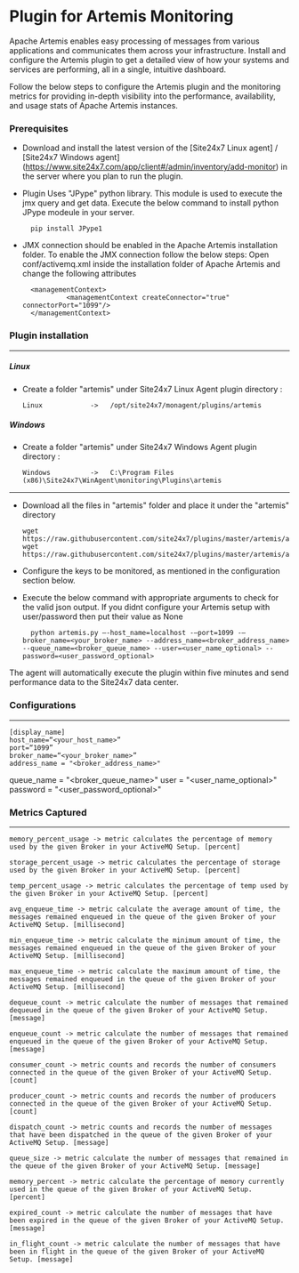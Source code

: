 Plugin for Artemis Monitoring 
==============================================

Apache Artemis enables easy processing of messages from various applications and communicates them across your infrastructure. Install and configure the Artemis plugin to get a detailed view of how your systems and services are performing, all in a single, intuitive dashboard.

Follow the below steps to configure the Artemis plugin and the monitoring metrics for providing in-depth visibility into the performance, availability, and usage stats of Apache Artemis instances.

### Prerequisites

- Download and install the latest version of the [Site24x7 Linux agent] / [Site24x7 Windows agent] (https://www.site24x7.com/app/client#/admin/inventory/add-monitor) in the server where you plan to run the plugin. 

- Plugin Uses "JPype" python library. This module is used to execute the jmx query and get data. Execute the below command to install python JPype modeule in your server.  

		pip install JPype1
		
- JMX connection should be enabled in the Apache Artemis installation folder. To enable the JMX connection follow the below steps: Open conf/activemq.xml inside the installation folder of Apache Artemis and change the following attributes

		<managementContext>
    		     <managementContext createConnector="true" connectorPort="1099"/>
		</managementContext>


### Plugin installation
---
##### Linux 

- Create a folder "artemis" under Site24x7 Linux Agent plugin directory : 

      Linux            ->   /opt/site24x7/monagent/plugins/artemis

##### Windows 

- Create a folder "artemis" under Site24x7 Windows Agent plugin directory : 

      Windows          ->   C:\Program Files (x86)\Site24x7\WinAgent\monitoring\Plugins\artemis
      
---

- Download all the files in "artemis" folder and place it under the "artemis" directory

	  wget https://raw.githubusercontent.com/site24x7/plugins/master/artemis/artemis.py
	  wget https://raw.githubusercontent.com/site24x7/plugins/master/artemis/artemis.cfg
	
- Configure the keys to be monitored, as mentioned in the configuration section below.

- Execute the below command with appropriate arguments to check for the valid json output. If you didnt configure your Artemis setup with user/password then put their value as None

		python artemis.py –-host_name=localhost -–port=1099 -–broker_name=<your_broker_name> --address_name=<broker_address_name> --queue_name=<broker_queue_name> --user=<user_name_optional> --password=<user_password_optional>


The agent will automatically execute the plugin within five minutes and send performance data to the Site24x7 data center.

### Configurations
---
	[display_name]
	host_name=“<your_host_name>”
	port=“1099”
	broker_name=“<your_broker_name>”
	address_name = "<broker_address_name>"
  queue_name = "<broker_queue_name>"
  user = "<user_name_optional>"
  password = "<user_password_optional>"

### Metrics Captured
---
	memory_percent_usage -> metric calculates the percentage of memory used by the given Broker in your ActiveMQ Setup. [percent]

	storage_percent_usage -> metric calculates the percentage of storage used by the given Broker in your ActiveMQ Setup. [percent]

	temp_percent_usage -> metric calculates the percentage of temp used by the given Broker in your ActiveMQ Setup. [percent]

	avg_enqueue_time -> metric calculate the average amount of time, the messages remained enqueued in the queue of the given Broker of your ActiveMQ Setup. [millisecond]

	min_enqueue_time -> metric calculate the minimum amount of time, the messages remained enqueued in the queue of the given Broker of your ActiveMQ Setup. [millisecond]

	max_enqueue_time -> metric calculate the maximum amount of time, the messages remained enqueued in the queue of the given Broker of your ActiveMQ Setup. [millisecond]

	dequeue_count -> metric calculate the number of messages that remained dequeued in the queue of the given Broker of your ActiveMQ Setup. [message]
	
	enqueue_count -> metric calculate the number of messages that remained enqueued in the queue of the given Broker of your ActiveMQ Setup. [message]

	consumer_count -> metric counts and records the number of consumers connected in the queue of the given Broker of your ActiveMQ Setup. [count]

	producer_count -> metric counts and records the number of producers connected in the queue of the given Broker of your ActiveMQ Setup. [count]

	dispatch_count -> metric counts and records the number of messages that have been dispatched in the queue of the given Broker of your ActiveMQ Setup. [message]

	queue_size -> metric calculate the number of messages that remained in the queue of the given Broker of your ActiveMQ Setup. [message]

	memory_percent -> metric calculate the percentage of memory currently used in the queue of the given Broker of your ActiveMQ Setup. [percent]

	expired_count -> metric calculate the number of messages that have been expired in the queue of the given Broker of your ActiveMQ Setup. [message]

	in_flight_count -> metric calculate the number of messages that have been in flight in the queue of the given Broker of your ActiveMQ Setup. [message]		
